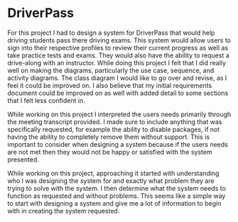 # DriverPass

For this project I had to design a system for DriverPass that would help driving students pass there driving exams. This system would allow users to sign into their respective profiles to review their current progress as well as take practice tests and exams. They would also have the ability to request a drive-along with an instructor. While doing this project I felt that I did really well on making the diagrams, particularly the use case, sequence, and activity diagrams. The class diagram I would like to go over and revise, as I feel it could be improved on. I also believe that my initial requirements document could be improved on as well with added detail to some sections that I felt less confident in.

While working on this project I interpreted the users needs primarily through the meeting transcript provided. I made sure to include anything that was specifically requested, for example the ability to disable packages, if not having the ability to completely remove them without support. This is important to consider when designing a system because if the users needs are not met then they would not be happy or satisfied with the system presented. 

While working on this project, approaching it started with understanding who I was designing the system for and exactly what problem they are trying to solve with the system. I then determine what the system needs to function as requested and without problems. This seems like a simple way to start with designing a system and give me a lot of information to begin with in creating the system requested.

